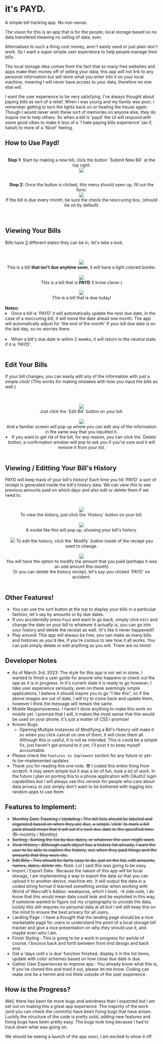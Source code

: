 # it's **PAYD.**
A simple bill tracking app. No non-sense.

The vision for this is an app that is for the people, local storage based so no data transfered meaning no selling of data, ever.

Alternatives to such a thing cost money, aren't easily used or just plain don't work. So I want a super simple user experience to help people manage their bills.

The local storage idea comes from the fact that so many free websites and apps make their money off of selling your data, this app will not link to any personal information but will store what you enter into it on your local machine, meaning I will never have access to your data, therefore no one else will.

I want the user experience to be very satisfying, I've always thought about paying bills as sort of a relief. When I was young and my family was poor, I remember getting to turn the lights back on or heating the house again. Though I would never wish these sort of memories on anyone else, they do inspire me to help others. So when a bill is 'payd' the UI will respond with some good vibes to make it less of a 'I hate paying bills experience' (as if, haha!) to more of a 'Nice!' feeling.

## How to Use Payd!
<div align="center"><br>
<b>Step 1:</b> Start by making a new bill, click the button `Submit New Bill` at the top right: <br><img src="https://i.imgur.com/NT9aBPJ.png" />
<br><br>

<b>Step 2:</b> Once the button is clicked, this menu should open up, fill out the form.<br>
<img src="https://i.imgur.com/EZQCgsK.png" /><br>
If the bill is due every month, be sure the check the reoccuring box, (should be on by default)<br>
<br><br></div>
## Viewing Your Bills
Bills have <u>3</u> different states they can be in, let's take a look.<br>
<div align="center">
<br><br>
<img src="https://i.imgur.com/iAoPRhO.png" /><br>
This is a bill <b>that isn't due anytime soon</b>, it will have a light colored border.<br><br>
<img src="https://i.imgur.com/0zH145F.png" /><br>
This is a bill that is <b>PAYD</b> (I know clever.)<br><br>
<img src="https://i.imgur.com/rlYeadw.png" /><br>
This is a bill that is due today!<br><br>
</div>
<b>Notes:</b>
<li>Once a bill is 'PAYD' it will automatically update the next due date, in the case of a reoccuring bill, it will move the date ahead one month. The app will automatically adjust for 'the end of the month' if your bill due date is on the last day, so no worries there.</li><br>
<li>When a bill's due date is within 2 weeks, it will return to the neutral state if it is 'PAYD'.</li><br>
</div>

## Edit Your Bills
If your bill changes, you can easily edit any of the information with just a simple click! (This works for making mistakes with how you input the bills as well.)
<div align="center"><br><br>
<img src="https://i.imgur.com/CIOP48t.png" /><br>
Just click the `Edit Bill` button on your bill.<br><br>
<img src="https://i.imgur.com/M8PZrhh.png" /><br>
And a familiar screen will pop up where you can edit any of the information in the same way that you inputted it.<br>
<li>If you want to get rid of the bill, for any reason, you can click the `Delete` button, a confirmation window will pop to ask you if you're sure and it will remove it from your list.</li><br></div>

## Viewing / Editting Your Bill's History
PAYD will keep track of your bill's history! Each time you hit 'PAYD' a sort of reciept is generated inside the bill's history data. We can view this to see previous amounts paid on which days and also edit or delete them if we need to.<br><br>
<div align="center">
<img src="https://i.imgur.com/byKYYUj.png" /><br>
To view the history, just click the `History` button on your bill.<br><br>
<img src="https://i.imgur.com/SNaudR9.png" /><br>
A modal like this will pop up, showing your bill's history.<br><br>
<img src="https://i.imgur.com/tZDtgKH.png" />
To edit the history, click the `Modify` button inside of the reciept you want to change.<br><br>
<img src="https://i.imgur.com/a0hlTlr.png" /><br>
You will have the option to modify the amount that you paid (perhaps it was an odd amount this month)<br>
Or you can delete the history reciept, let's say you clicked `PAYD` on accident.<br><br>
</div>

## Other Features!
* You can use the sort button at the top to display your bills in a particular fashion, let's say by amounts or by due dates.
* If you accidentally press `Payd` and want to go back, simply click `Edit` and change the date on your bill to whatever it actually is, you can go into your history and delete the receipt as well. (It's like it never happened!)
* Play around: This app will always be free, you can make as many bills and histories as you'd like, if you're curious to see how it all works. You can just simply delete or edit anything as you will. There are no limits!

## Developer Notes
* As of March 3rd, 2023: The style for this app is not set in stone, I wanted to finish a user guide for anyone who happens to check out the app as it is in progress. In it's current state it is ready to go however; I take user experience seriously, even on these seemingly simple applications, I believe it should inspire you to go "I like this", so if the above images are out of date, I will try to come back and update them, however I think the message will remain the same.
* Mobile Responsiveness. I haven't done anything to make this work on mobile yet. I promsie that I will, it makes the most sense that this would be used on your phone, it's just a matter of CSS I promise!
* Known Bugs:
  * Opening Multiple Instances of Modifying a Bill's History will make it so when you click cancel on one of them, it will close them all. Although this is useful, it is not as intended. This is could be a simple fix, just haven't got around to it yet, I'll post it to keep myself accountable.
* Please check the `Features to Implement` section for any future or yet-to-be-implemented updates.
* Thank you for reading this one note. 😎 I coded this entire thing from scratch. It may seem simple but it was a lot of fun, took a lot of work. In the future I plan on porting this to a phone application with OAuth2 login capabilities but I will always use this version for people who care about data privacy or just simply don't want to be bothered with logging into random apps to use them.


## Features to Implement:
* ~~Monthly Date Tracking / Updating : The bill lists should be labeled and organized based on when they are due, a simple 'click' to mark a bill paid should mean that it will set it's next due date to the specified time.~~ (Bi-monthly / Monthly)
* ~~Sorting : Sorting the list by due dates, or whatever the user might want.~~
* ~~View History : Although each object has a history list already, I want the user to be able to explore the history, see when they paid things and the amounts that they were etc.~~
* ~~Edit Bills : This should be fairly easy to do, just on the list, edit amounts, names, dates, delete etc.~~ Note: Lol I said this was going to be easy.
* Import / Export Data : Because the nature of this app will be local storage, I am implementing a way to export the data so that you can upload it to another device, machine etc. It will output the data in a coded string format (I learned something similar when working with World of Warcraft's Addon: weakauras, which I love). -A side note, I do know that this would mean data could leak and be exploited in this way, if someone wanted to figure out my cryptography to uncode the data, luckily this still requires no personal data at all but I will still keep this on the mind to ensure the best privacy for all users.
* Landing Page : I have a thought that the landing page should be a nice marketable page for users to understand the point of a local storage bill tracker and give a nice presentation on why they should use it, and maybe even who I am.
* Finish Styling : This is going to be a work in progress for awhile of course, I bounce back and forth between front end design and back end.
* Get a 'days until x is due' function finished, display it in the list items, update with color schemes based on how close due date is due.
* Gather User Experiences to improve app : You already know what this is, if you've cloned this and tried it out, please let me know. Coding can make one be a hermit and not think outside of the user experience.

## How is the Progress?
Well, there has been far more bugs and weirdness than I expected but I am set out on making this a great app experience. The majority of the work (and you can check the commits) have been fixing bugs that have arisen. Luckily the structure of the code is pretty solid, adding new features and fixing bugs have been pretty easy. The bugs took long because I had to track down what was going on.

We should be seeing a launch of the app soon, I am excited to show it off.
